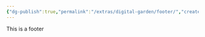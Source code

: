 ```yaml
---
{"dg-publish":true,"permalink":"/extras/digital-garden/footer/","created":"","updated":"2023-01-02T17:42:36.491+01:00"}
---
```



This is a footer
